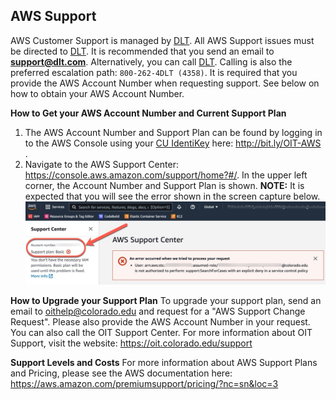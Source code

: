 ## AWS Support

AWS Customer Support is managed by <a href="https://www.dlt.com/" target="_blank">DLT</a>.
All AWS Support issues must be directed to <a href="https://www.dlt.com/" target="_blank">DLT</a>.
It is recommended that you send an email to **support@dlt.com**.
Alternatively, you can call <a href="https://www.dlt.com/" target="_blank">DLT</a>.
Calling is also the preferred escalation path: `800-262-4DLT (4358)`.
It is required that you provide the AWS Account Number when requesting support.
See below on how to obtain your AWS Account Number.

**How to Get your AWS Account Number and Current Support Plan**
1. The AWS Account Number and Support Plan can be found by logging in to the AWS Console using your <a href="https://oit.colorado.edu/services/identity-access-management/identikey" target="_blank">CU IdentiKey</a> here: <a href="http://bit.ly/OIT-AWS" target="_blank">http://bit.ly/OIT-AWS </a>.
2. Navigate to the AWS Support Center: https://console.aws.amazon.com/support/home?#/. In the upper left corner, the Account Number and Support Plan is shown.  **NOTE:** It is expected that you will see the error shown in the screen capture below.
![](images/customer-support/support-level.jpeg)

**How to Upgrade your Support Plan**
To upgrade your support plan, send an email to oithelp@colorado.edu and request for a "AWS Support Change Request".
Please also provide the AWS Account Number in your request.
You can also call the OIT Support Center.
For more information about OIT Support, visit the website: https://oit.colorado.edu/support

**Support Levels and Costs**
For more information about AWS Support Plans and Pricing, please see the AWS documentation here: https://aws.amazon.com/premiumsupport/pricing/?nc=sn&loc=3
